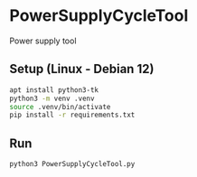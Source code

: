 # PowerSupplyCycleTool
Power supply tool

## Setup (Linux - Debian 12)
```sh
apt install python3-tk
python3 -m venv .venv
source .venv/bin/activate
pip install -r requirements.txt
```

## Run
```sh
python3 PowerSupplyCycleTool.py
```
